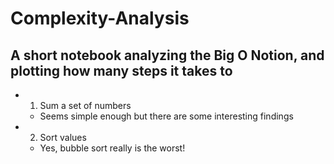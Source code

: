 # Complexity-Analysis
## A short notebook analyzing the Big O Notion, and plotting how many steps it takes to 
- 1. Sum a set of numbers
  - Seems simple enough but there are some interesting findings
- 2. Sort values
  - Yes, bubble sort really is the worst!
